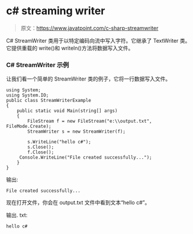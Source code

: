 # c# streaming writer

> 原文：<https://www.javatpoint.com/c-sharp-streamwriter>

C# StreamWriter 类用于以特定编码向流中写入字符。它继承了 TextWriter 类。它提供重载的 write()和 writeln()方法将数据写入文件。

### C# StreamWriter 示例

让我们看一个简单的 StreamWriter 类的例子，它将一行数据写入文件。

```
using System;
using System.IO;
public class StreamWriterExample
{
    public static void Main(string[] args)
    {
        FileStream f = new FileStream("e:\\output.txt", FileMode.Create);
        StreamWriter s = new StreamWriter(f);

        s.WriteLine("hello c#");
        s.Close();
        f.Close();
	 Console.WriteLine("File created successfully...");
    }
}

```

输出:

```
File created successfully...

```

现在打开文件，你会在 output.txt 文件中看到文本“hello c#”。

输出. txt:

```
hello c#

```